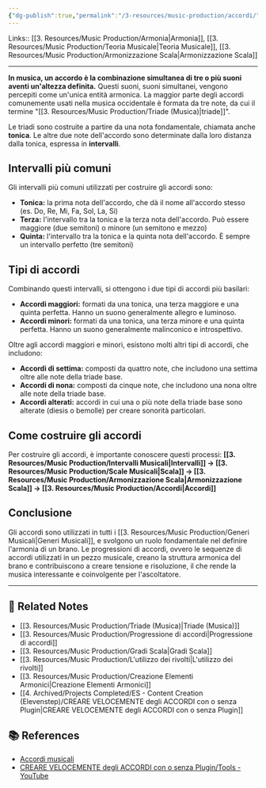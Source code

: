 ```yaml
---
{"dg-publish":true,"permalink":"/3-resources/music-production/accordi/"}
---
```


Links:: [[3. Resources/Music Production/Armonia\|Armonia]], [[3. Resources/Music Production/Teoria Musicale\|Teoria Musicale]], [[3. Resources/Music Production/Armonizzazione Scala\|Armonizzazione Scala]]

---
**In musica, un accordo è la combinazione simultanea di tre o più suoni aventi un'altezza definita.** Questi suoni, suoni simultanei, vengono percepiti come un'unica entità armonica. La maggior parte degli accordi comunemente usati nella musica occidentale è formata da tre note, da cui il termine "[[3. Resources/Music Production/Triade (Musica)\|triade]]".

Le triadi sono costruite a partire da una nota fondamentale, chiamata anche **tonica**. Le altre due note dell'accordo sono determinate dalla loro distanza dalla tonica, espressa in **intervalli**.

## Intervalli più comuni

Gli intervalli più comuni utilizzati per costruire gli accordi sono:

- **Tonica:** la prima nota dell'accordo, che dà il nome all'accordo stesso (es. Do, Re, Mi, Fa, Sol, La, Si)
- **Terza:** l'intervallo tra la tonica e la terza nota dell'accordo. Può essere maggiore (due semitoni) o minore (un semitono e mezzo)
- **Quinta:** l'intervallo tra la tonica e la quinta nota dell'accordo. È sempre un intervallo perfetto (tre semitoni)

## Tipi di accordi

Combinando questi intervalli, si ottengono i due tipi di accordi più basilari:

- **Accordi maggiori:** formati da una tonica, una terza maggiore e una quinta perfetta. Hanno un suono generalmente allegro e luminoso.
- **Accordi minori:** formati da una tonica, una terza minore e una quinta perfetta. Hanno un suono generalmente malinconico e introspettivo.

Oltre agli accordi maggiori e minori, esistono molti altri tipi di accordi, che includono:

- **Accordi di settima:** composti da quattro note, che includono una settima oltre alle note della triade base.
- **Accordi di nona:** composti da cinque note, che includono una nona oltre alle note della triade base.
- **Accordi alterati:** accordi in cui una o più note della triade base sono alterate (diesis o bemolle) per creare sonorità particolari.


## Come costruire gli accordi

Per costruire gli accordi, è importante conoscere questi processi: **[[3. Resources/Music Production/Intervalli Musicali\|Intervalli]] → [[3. Resources/Music Production/Scale Musicali\|Scala]] → [[3. Resources/Music Production/Armonizzazione Scala\|Armonizzazione Scala]] → [[3. Resources/Music Production/Accordi\|Accordi]]**

## Conclusione

Gli accordi sono utilizzati in tutti i [[3. Resources/Music Production/Generi Musicali\|Generi Musicali]], e svolgono un ruolo fondamentale nel definire l'armonia di un brano. Le progressioni di accordi, ovvero le sequenze di accordi utilizzati in un pezzo musicale, creano la struttura armonica del brano e contribuiscono a creare tensione e risoluzione, il che rende la musica interessante e coinvolgente per l'ascoltatore.



---

## 🔗 Related Notes

- [[3. Resources/Music Production/Triade (Musica)\|Triade (Musica)]]
- [[3. Resources/Music Production/Progressione di accordi\|Progressione di accordi]]
- [[3. Resources/Music Production/Gradi Scala\|Gradi Scala]]
- [[3. Resources/Music Production/L'utilizzo dei rivolti\|L'utilizzo dei rivolti]]
- [[3. Resources/Music Production/Creazione Elementi Armonici\|Creazione Elementi Armonici]]
- [[4. Archived/Projects Completed/ES - Content Creation (Elevenstep)/CREARE VELOCEMENTE degli ACCORDI con o senza Plugin\|CREARE VELOCEMENTE degli ACCORDI con o senza Plugin]]


## 📚 References

- [Accordi musicali](https://it.wikipedia.org/wiki/Categoria:Accordi_musicali)
- [CREARE VELOCEMENTE degli ACCORDI con o senza Plugin/Tools - YouTube](https://youtu.be/5wHqmeDUGYA?si=KbII624-rP6Yhm1r)

